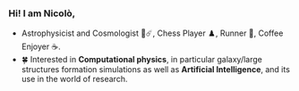 ### Hi! I am Nicolò,

- Astrophysicist and Cosmologist 🔭☄️, Chess Player ♟️, Runner 👟, Coffee Enjoyer ☕.
- 🍀 Interested in **Computational physics**, in particular galaxy/large structures formation simulations as well as **Artificial Intelligence**, and its use in the world of research.
